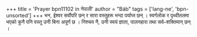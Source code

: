 +++
title = 'Prayer bpn11102 in नेपाली'
author = "Báb"
tags = ['lang-ne', 'bpn-unsorted']
+++
भन, ईश्वर सर्वोपरि छन् र सारा वस्तुहरू भन्दा पर्याप्त छन् । स्वर्गलोक र पृथ्वीतलमा भएको कुनै पनि वस्तु उनी बिना अपूर्ण छ । निश्चय नै, उनी स्वयं ज्ञाता, पालनहारा तथा सर्व–शक्तिमान् छन् ।
